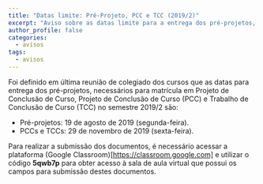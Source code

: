 ```yaml
---
title: "Datas limite: Pré-Projeto, PCC e TCC (2019/2)"
excerpt: "Aviso sobre as datas limite para a entrega dos pré-projetos, PCCs e TCCs."
author_profile: false
categories:
  - avisos
tags:
  - avisos
---
```


Foi definido em última reunião de colegiado dos cursos que as datas para entrega dos pré-projetos, necessários para matrícula em Projeto de Conclusão de Curso, Projeto de Conclusão de Curso (PCC) e Trabalho de Conclusão de Curso (TCC) no semestre 2019/2 são:

- Pré-projetos: 19 de agosto de 2019 (segunda-feira).
- PCCs e TCCs: 29 de novembro de 2019 (sexta-feira).

Para realizar a submissão dos documentos, é necessário acessar a plataforma (Google Classroom)[https://classroom.google.com] e utilizar o código **5qwb7p** para obter acesso à sala de aula virtual que possui os campos para submissão destes documentos.